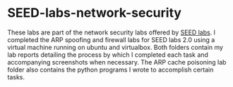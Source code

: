 # SEED-labs-network-security

These labs are part of the network security labs offered by [SEED labs](https://seedsecuritylabs.org/). I completed the ARP spoofing and firewall labs for SEED labs 2.0 using a virtual machine running on ubuntu and virtualbox. Both folders contain my lab reports detailing the process by which I completed each task and accompanying screenshots when necessary. The ARP cache poisoning lab folder also contains the python programs I wrote to accomplish certain tasks. 